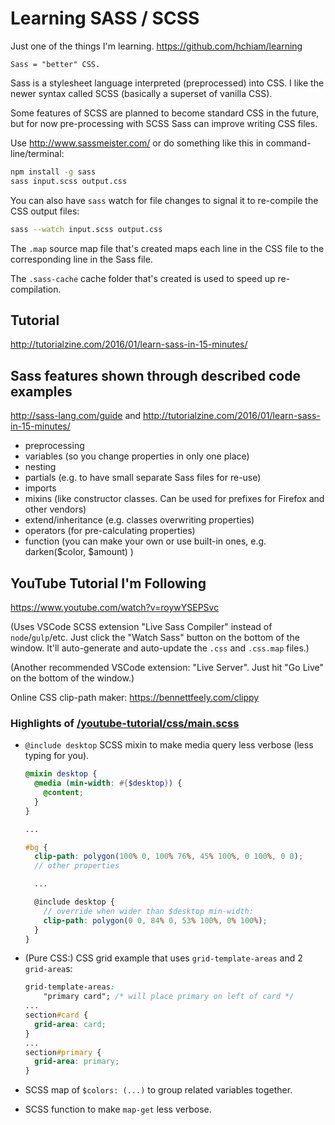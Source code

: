 # Learning SASS / SCSS

Just one of the things I'm learning. <https://github.com/hchiam/learning>

```text
Sass = "better" CSS.
```

Sass is a stylesheet language interpreted (preprocessed) into CSS.
I like the newer syntax called SCSS (basically a superset of vanilla CSS).

Some features of SCSS are planned to become standard CSS in the future, but for now pre-processing with SCSS Sass can improve writing CSS files.

Use <http://www.sassmeister.com/>
or do something like this in command-line/terminal:

```bash
npm install -g sass
sass input.scss output.css
```

You can also have `sass` watch for file changes to signal it to re-compile the CSS output files:

```bash
sass --watch input.scss output.css
```

The `.map` source map file that's created maps each line in the CSS file to the corresponding line in the Sass file.

The `.sass-cache` cache folder that's created is used to speed up re-compilation.

## Tutorial

<http://tutorialzine.com/2016/01/learn-sass-in-15-minutes/>

## Sass features shown through described code examples

<http://sass-lang.com/guide> and <http://tutorialzine.com/2016/01/learn-sass-in-15-minutes/>

* preprocessing
* variables (so you change properties in only one place)
* nesting
* partials (e.g. to have small separate Sass files for re-use)
* imports
* mixins (like constructor classes.  Can be used for prefixes for Firefox and other vendors)
* extend/inheritance (e.g. classes overwriting properties)
* operators (for pre-calculating properties)
* function (you can make your own or use built-in ones, e.g. darken($color, $amount) )

## YouTube Tutorial I'm Following

<https://www.youtube.com/watch?v=roywYSEPSvc>

(Uses VSCode SCSS extension "Live Sass Compiler" instead of `node`/`gulp`/etc. Just click the "Watch Sass" button on the bottom of the window. It'll auto-generate and auto-update the `.css` and `.css.map` files.)

(Another recommended VSCode extension: "Live Server". Just hit "Go Live" on the bottom of the window.)

Online CSS clip-path maker: <https://bennettfeely.com/clippy>

### Highlights of [/youtube-tutorial/css/main.scss](https://github.com/hchiam/learning-sass/blob/master/youtube-tutorial/css/main.scss)

- `@include desktop` SCSS mixin to make media query less verbose (less typing for you).

  ```scss
  @mixin desktop {
    @media (min-width: #{$desktop}) {
      @content;
    }
  }

  ...

  #bg {
    clip-path: polygon(100% 0, 100% 76%, 45% 100%, 0 100%, 0 0);
    // other properties

    ...

    @include desktop {
      // override when wider than $desktop min-width:
      clip-path: polygon(0 0, 84% 0, 53% 100%, 0% 100%);
    }
  }
  ```

- (Pure CSS:) CSS grid example that uses `grid-template-areas` and 2 `grid-area`s:

  ```css
  grid-template-areas:
      "primary card"; /* will place primary on left of card */
  ...
  section#card {
    grid-area: card;
  }
  ...
  section#primary {
    grid-area: primary;
  }
  ```

- SCSS map of `$colors: (...)` to group related variables together.
- SCSS function to make `map-get` less verbose.
